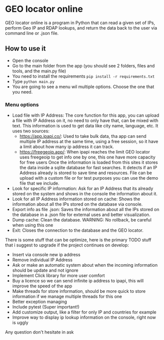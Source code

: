 # GEO locator online
GEO locator online is a program in Python that can read a given set of IPs, perform Geo IP and RDAP lookups, and return the data back to the user via command line or .json file.

## How to use it
- Open the console
- Go to the main folder from the app (you should see 2 folders, files and tools, and the main.py file)
- You need to install the requirements `pip install -r requirements.txt`
- Type `python main.py`
- You are going to see a menu wil multiple options. Choose the one that you need.

### Menu options
* Load file with IP Address:
    The core function for this app, you can upload a file with IP Address on it, no need to only have that, can be mixed with text. 
    This information is used to get data like city name, language, etc. 
    It uses two sources:
    - https://app.ipapi.co/: Used to take bulk data, tha app can send multiple IP address at the same time, using a free session, so it have a limit about how many ip address it can track.
    - https://freegeoip.app/: When ipapi reaches the limit GEO locator uses freegeoip to get info one by one, this one have more capacity for free users
    Once the information is loaded from this sites it stores the data inside a sqlite database for fast searches. It detects if an IP Address already is stored to save time and resources.
    File can be upload with a custom file or for test purposes you can use the demo file that we include.
* Look for specific IP information:
    Ask for an IP Address that its already stored on the system and shows in the console the information about it. 
* Look for all IP Address information stored on cache:
    Shows the information about all the IPs stored on the database via console. 
* Export info as file .json:
    Saves the information about all the IPs stored on the database in a .json file for external uses and better visualization.
* Dump cache:
    Clean the database. WARNING: No rollback, be careful when using this one
* Exit:
    Closes the connection to the database and the GEO locator.
 
    
There is some stuff that can be optimize, here is the primary TODO stuff that i suggest to upgrade if the project continues on develop:
- Insert via console new ip address
- Remove individual IP Address
- Ask or make an automatic system about when the incoming information should be update and not ignore
- Implement Click library for more user comfort
- Buy a licence so we can send infinite ip address to ipapi, this will improve the speed of the app
- Make threads for store information, should be more quick to store information if we manage multiple threads for this one
- Better exception managing
- Include pytest (Super important!)
- Add customize output, like a filter for only IP and countries for example
- Improve way to display ip lookup information on the console, right now is uggly

Any question don't hesitate in ask
